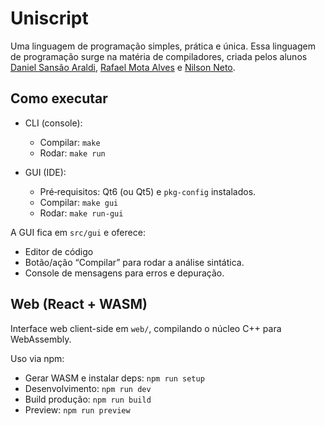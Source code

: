 # Uniscript

Uma linguagem de programação simples, prática e única. Essa linguagem de programação surge na matéria de compiladores, criada pelos alunos [Daniel Sansão Araldi](https://github.com/DanielAraldi), [Rafael Mota Alves](https://github.com/RafaelMotaAlvess) e [Nilson Neto](https://github.com/NilsonAndradeNeto).

## Como executar

- CLI (console):

  - Compilar: `make`
  - Rodar: `make run`

- GUI (IDE):
  - Pré‑requisitos: Qt6 (ou Qt5) e `pkg-config` instalados.
  - Compilar: `make gui`
  - Rodar: `make run-gui`

A GUI fica em `src/gui` e oferece:

- Editor de código
- Botão/ação “Compilar” para rodar a análise sintática.
- Console de mensagens para erros e depuração.

## Web (React + WASM)

Interface web client-side em `web/`, compilando o núcleo C++ para WebAssembly.

Uso via npm:

- Gerar WASM e instalar deps: `npm run setup`
- Desenvolvimento: `npm run dev`
- Build produção: `npm run build`
- Preview: `npm run preview`
